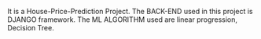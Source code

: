 It is a House-Price-Prediction Project.
The BACK-END used in this project is DJANGO framework.
The ML ALGORITHM used are linear progression, Decision Tree.
